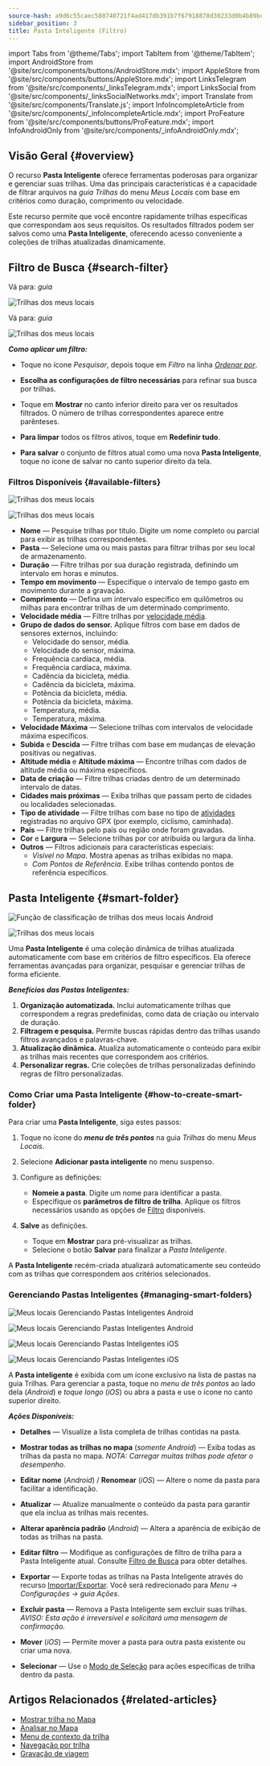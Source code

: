```yaml
---
source-hash: a9d6c55caec580740721f4ad417db391b7f67918878d30233d0b4b89bc3ee9d5
sidebar_position: 3
title: Pasta Inteligente (Filtro)
---
```

import Tabs from '@theme/Tabs';
import TabItem from '@theme/TabItem';
import AndroidStore from '@site/src/components/buttons/AndroidStore.mdx';
import AppleStore from '@site/src/components/buttons/AppleStore.mdx';
import LinksTelegram from '@site/src/components/_linksTelegram.mdx';
import LinksSocial from '@site/src/components/_linksSocialNetworks.mdx';
import Translate from '@site/src/components/Translate.js';
import InfoIncompleteArticle from '@site/src/components/_infoIncompleteArticle.mdx';
import ProFeature from '@site/src/components/buttons/ProFeature.mdx';
import InfoAndroidOnly from '@site/src/components/_infoAndroidOnly.mdx';



## Visão Geral {#overview}

O recurso **Pasta Inteligente** oferece ferramentas poderosas para organizar e gerenciar suas trilhas. Uma das principais características é a capacidade de filtrar arquivos na *guia Trilhas* do menu *Meus Locais* com base em critérios como duração, comprimento ou velocidade.

Este recurso permite que você encontre rapidamente trilhas específicas que correspondam aos seus requisitos. Os resultados filtrados podem ser salvos como uma **Pasta Inteligente**, oferecendo acesso conveniente a coleções de trilhas atualizadas dinamicamente.


## Filtro de Busca {#search-filter}

<Tabs groupId="operating-systems" queryString="current-os">

<TabItem value="android" label="Android">

Vá para: *<Translate android="true" ids="shared_string_menu,shared_string_my_places,shared_string_gpx_files"/> guia*

![Trilhas dos meus locais](@site/static/img/personal/tracks/my_places_tracks_filter_2_andr.png)

</TabItem>

<TabItem value="ios" label="iOS">

Vá para: *<Translate ios="true" ids="shared_string_menu,shared_string_my_places,shared_string_gpx_tracks"/> guia*

![Trilhas dos meus locais](@site/static/img/personal/tracks/my_places_tracks_filter_ios.png)

</TabItem>

</Tabs>

***Como aplicar um filtro:***

- Toque no ícone *Pesquisar*, depois toque em *Filtro* na linha [*Ordenar por*](./manage-tracks.md#sort-by).

- **Escolha as configurações de filtro necessárias** para refinar sua busca por trilhas.

- Toque em **Mostrar** no canto inferior direito para ver os resultados filtrados. O número de trilhas correspondentes aparece entre parênteses.

- **Para limpar** todos os filtros ativos, toque em **Redefinir tudo**.

- **Para salvar** o conjunto de filtros atual como uma nova **Pasta Inteligente**, toque no ícone de salvar no canto superior direito da tela.


### Filtros Disponíveis {#available-filters}

<Tabs groupId="operating-systems" queryString="current-os">

<TabItem value="android" label="Android">

![Trilhas dos meus locais](@site/static/img/personal/tracks/my_places_tracks_filter_andr.png)

</TabItem>

<TabItem value="ios" label="iOS">

![Trilhas dos meus locais](@site/static/img/personal/tracks/my_places_tracks_filter_2_ios.png)

</TabItem>

</Tabs>

- **Nome** — Pesquise trilhas por título. Digite um nome completo ou parcial para exibir as trilhas correspondentes.
- **Pasta** — Selecione uma ou mais pastas para filtrar trilhas por seu local de armazenamento.
- **Duração** — Filtre trilhas por sua duração registrada, definindo um intervalo em horas e minutos.
- **Tempo em movimento** — Especifique o intervalo de tempo gasto em movimento durante a gravação.
- **Comprimento** — Defina um intervalo específico em quilômetros ou milhas para encontrar trilhas de um determinado comprimento.
- **Velocidade média** — Filtre trilhas por [velocidade média](../../widgets/info-widgets.md#average-speed).
- **Grupo de dados do sensor.**
    Aplique filtros com base em dados de sensores externos, incluindo:
    - Velocidade do sensor, média.
    - Velocidade do sensor, máxima.
    - Frequência cardíaca, média.
    - Frequência cardíaca, máxima.
    - Cadência da bicicleta, média.
    - Cadência da bicicleta, máxima.
    - Potência da bicicleta, média.
    - Potência da bicicleta, máxima.
    - Temperatura, média.
    - Temperatura, máxima.
- **Velocidade Máxima** — Selecione trilhas com intervalos de velocidade máxima específicos.
- **Subida** e **Descida** — Filtre trilhas com base em mudanças de elevação positivas ou negativas.
- **Altitude média** e **Altitude máxima** — Encontre trilhas com dados de altitude média ou máxima específicos.
- **Data de criação** — Filtre trilhas criadas dentro de um determinado intervalo de datas.
- **Cidades mais próximas** — Exiba trilhas que passam perto de cidades ou localidades selecionadas.
- **Tipo de atividade** — Filtre trilhas com base no tipo de [atividades](../../map/tracks/track-context-menu.md#ttrack-activity-type) registradas no arquivo GPX (por exemplo, ciclismo, caminhada).
- **País** — Filtre trilhas pelo país ou região onde foram gravadas.
- **Cor** e **Largura** — Selecione trilhas por cor atribuída ou largura da linha.
- **Outros** — Filtros adicionais para características especiais:
    - *Visível no Mapa*. Mostra apenas as trilhas exibidas no mapa.
    - *Com Pontos de Referência*. Exibe trilhas contendo pontos de referência específicos.


## Pasta Inteligente {#smart-folder}

<Tabs groupId="operating-systems" queryString="current-os">

<TabItem value="android" label="Android">

![Função de classificação de trilhas dos meus locais Android](@site/static/img/personal/tracks/my_places_smart_folder_andr.png)

</TabItem>

<TabItem value="ios" label="iOS">

![Trilhas dos meus locais](@site/static/img/personal/tracks/my_places_smart_folder_ios.png)

</TabItem>

</Tabs>

Uma **Pasta Inteligente** é uma coleção dinâmica de trilhas atualizada automaticamente com base em critérios de filtro específicos. Ela oferece ferramentas avançadas para organizar, pesquisar e gerenciar trilhas de forma eficiente.

***Benefícios das Pastas Inteligentes:***

1. **Organização automatizada.**
    Inclui automaticamente trilhas que correspondem a regras predefinidas, como data de criação ou intervalo de duração.
2. **Filtragem e pesquisa.**
    Permite buscas rápidas dentro das trilhas usando filtros avançados e palavras-chave.
3. **Atualização dinâmica.**
    Atualiza automaticamente o conteúdo para exibir as trilhas mais recentes que correspondem aos critérios.
4. **Personalizar regras.**
    Crie coleções de trilhas personalizadas definindo regras de filtro personalizadas.


### Como Criar uma Pasta Inteligente {#how-to-create-smart-folder}

Para criar uma **Pasta Inteligente**, siga estes passos:

1. Toque no ícone do ***menu de três pontos*** na guia *Trilhas* do menu *Meus Locais*.

2. Selecione **Adicionar pasta inteligente** no menu suspenso.

3. Configure as definições:
   - **Nomeie a pasta**. Digite um nome para identificar a pasta.
   - Especifique os **parâmetros de filtro de trilha**. Aplique os filtros necessários usando as opções de [Filtro](#available-filters) disponíveis.

4. **Salve** as definições.
    - Toque em **Mostrar** para pré-visualizar as trilhas.
    - Selecione o botão **Salvar** para finalizar a *Pasta Inteligente*.

A **Pasta Inteligente** recém-criada atualizará automaticamente seu conteúdo com as trilhas que correspondem aos critérios selecionados.


### Gerenciando Pastas Inteligentes {#managing-smart-folders}

<Tabs groupId="operating-systems" queryString="current-os">

<TabItem value="android" label="Android">

![Meus locais Gerenciando Pastas Inteligentes Android](@site/static/img/personal/tracks/my_places_smart_folder_2-1_andr.png)

![Meus locais Gerenciando Pastas Inteligentes Android](@site/static/img/personal/tracks/my_places_smart_folder_3_andr.png)

</TabItem>

<TabItem value="ios" label="iOS">

![Meus locais Gerenciando Pastas Inteligentes iOS](@site/static/img/personal/tracks/folder_menu_2_ios.png)

![Meus locais Gerenciando Pastas Inteligentes iOS](@site/static/img/personal/tracks/my_places_smart_folder_2_ios.png)

</TabItem>

</Tabs>

A **Pasta inteligente** é exibida com um ícone exclusivo na lista de pastas na guia Trilhas. Para gerenciar a pasta, toque no *menu de três pontos* ao lado dela (*Android*) e *toque longo* (*iOS*) ou abra a pasta e use o ícone no canto superior direito.

***Ações Disponíveis:***

- **Detalhes** — Visualize a lista completa de trilhas contidas na pasta.

- **Mostrar todas as trilhas no mapa** (*somente Android*) — Exiba todas as trilhas da pasta no mapa.
    *NOTA: Carregar muitas trilhas pode afetar o desempenho.*

- **Editar nome** (*Android*) / **Renomear** (*iOS*) — Altere o nome da pasta para facilitar a identificação.

- **Atualizar** — Atualize manualmente o conteúdo da pasta para garantir que ela inclua as trilhas mais recentes.

- **Alterar aparência padrão** (*Android*) — Altera a aparência de exibição de todas as trilhas na pasta.

- **Editar filtro** — Modifique as configurações de filtro de trilha para a Pasta Inteligente atual. Consulte [Filtro de Busca](#search-filter) para obter detalhes.

- **Exportar** — Exporte todas as trilhas na Pasta Inteligente através do recurso [Importar/Exportar](../../personal/import-export.md). Você será redirecionado para *Menu → Configurações → guia Ações*.

- **Excluir pasta** — Remova a Pasta Inteligente sem excluir suas trilhas.
    *AVISO: Esta ação é irreversível e solicitará uma mensagem de confirmação.*

- **Mover** (*iOS*) — Permite mover a pasta para outra pasta existente ou criar uma nova.

- **Selecionar** — Use o [Modo de Seleção](./manage-tracks.md#selection-mode) para ações específicas de trilha dentro da pasta.


## Artigos Relacionados {#related-articles}

- [Mostrar trilha no Mapa](../../map/tracks/index.md)
- [Analisar no Mapa](../../map/tracks/index.md#analyze-track-on-map)
- [Menu de contexto da trilha](../../map/tracks/track-context-menu.md)
- [Navegação por trilha](../../navigation/setup/gpx-navigation.md)
- [Gravação de viagem](../../plugins/trip-recording.md)